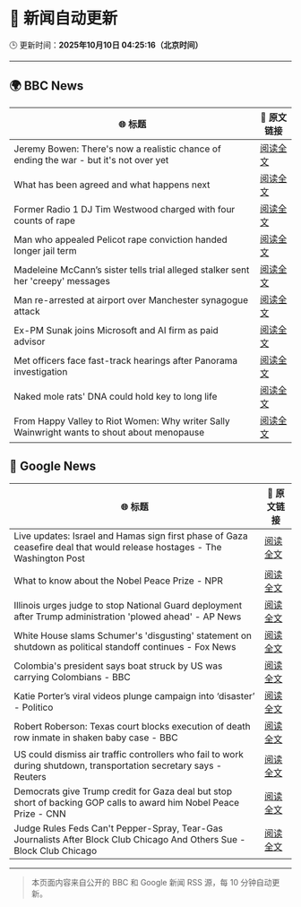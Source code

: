 # 🧠 新闻自动更新

🕒 更新时间：**2025年10月10日 04:25:16（北京时间）**

---

## 🌍 BBC News

| 🌐 标题 | 🔗 原文链接 |
|--------|-------------|
| Jeremy Bowen: There's now a realistic chance of ending the war - but it's not over yet | [阅读全文](https://www.bbc.com/news/articles/cn5q04yr345o?at_medium=RSS&at_campaign=rss) |
| What has been agreed and what happens next | [阅读全文](https://www.bbc.com/news/articles/cvgqx7ygq41o?at_medium=RSS&at_campaign=rss) |
| Former Radio 1 DJ Tim Westwood charged with four counts of rape | [阅读全文](https://www.bbc.com/news/articles/ckge5zrl69xo?at_medium=RSS&at_campaign=rss) |
| Man who appealed Pelicot rape conviction handed longer jail term | [阅读全文](https://www.bbc.com/news/articles/cq65e2jdd3lo?at_medium=RSS&at_campaign=rss) |
| Madeleine McCann’s sister tells trial alleged stalker sent her 'creepy' messages | [阅读全文](https://www.bbc.com/news/articles/cp3vg385jgko?at_medium=RSS&at_campaign=rss) |
| Man re-arrested at airport over Manchester synagogue attack | [阅读全文](https://www.bbc.com/news/articles/cz69q1p6376o?at_medium=RSS&at_campaign=rss) |
| Ex-PM Sunak joins Microsoft and AI firm as paid advisor | [阅读全文](https://www.bbc.com/news/articles/clyqe22pz81o?at_medium=RSS&at_campaign=rss) |
| Met officers face fast-track hearings after Panorama investigation | [阅读全文](https://www.bbc.com/news/articles/c1dqvp1exxxo?at_medium=RSS&at_campaign=rss) |
| Naked mole rats' DNA could hold key to long life | [阅读全文](https://www.bbc.com/news/articles/cz7rxy21lxwo?at_medium=RSS&at_campaign=rss) |
| From Happy Valley to Riot Women: Why writer Sally Wainwright wants to shout about menopause | [阅读全文](https://www.bbc.com/news/articles/c0jqxpx34gqo?at_medium=RSS&at_campaign=rss) |

## 📰 Google News

| 🌐 标题 | 🔗 原文链接 |
|--------|-------------|
| Live updates: Israel and Hamas sign first phase of Gaza ceasefire deal that would release hostages - The Washington Post | [阅读全文](https://news.google.com/rss/articles/CBMijwFBVV95cUxNZ0thZzJMSDRQMUtNRXUzMVJvLXQ3UVRnVVYwdUNnRXZ4ek5JMzlBVjB1RV9QbkFPc2Vsb0Y4cDNCT2pxV3ctcEtQdXRrWGJVM2VMZXl3S2F5LUZSOHRkQjN3dkVncGtZWjlUV1diaEJYd1c0SmJnVTVjYjg3clhEVWswZ1gzNmJZMS0tbTZZTQ?oc=5) |
| What to know about the Nobel Peace Prize - NPR | [阅读全文](https://news.google.com/rss/articles/CBMifEFVX3lxTE1BSHZ5RF85U2hpZjdKSDJRWDlPRTJWTVdhaFpSWUNNczNaNVpKWGY1aWVyVk1TWl81bjhhYkZJbnBhaXdqOF9kWTBVazFuU3JSNE5WUzA4WXQ1RzEwWUtySUhBcHljQW11WTdjbkJKYXltTmttUUlaTEJ1VkQ?oc=5) |
| Illinois urges judge to stop National Guard deployment after Trump administration 'plowed ahead' - AP News | [阅读全文](https://news.google.com/rss/articles/CBMipgFBVV95cUxPSTdYR2tyRldtR3ZIeENJTmtuQkJuWngxZkhuZzBySmpGS3RQbU1fMWxUOGVKaU5zYkphMTJNdkk0bzhyVlJBaFdGcFk3U2o3cUtCanBrTy1hTDFkVGo0amRRWGEwXzY2cmhINlMyeU44bVVnNmVkNXloblNxWHZqSTk1aTVWWndqX0JCb2VsUnJTWTBFTzVuX1JSblNfMUZyMU9UUTdR?oc=5) |
| White House slams Schumer's 'disgusting' statement on shutdown as political standoff continues - Fox News | [阅读全文](https://news.google.com/rss/articles/CBMiugFBVV95cUxNSzc3Z0NiemdtRkJmMktiUm0yLWtQYVlsTGZsLTRnZ3hNc3RNeFNQUFlJcEkyeEFqb2JUUXZRU3RCYlh4am9DZVY1MDNaX3ZoYnktaVluVjFUV3RSZGZ6cVNTR2tYUzlJa2NlMmtmZDZ6Zzl3aXNmMjRwc1BwN0lNQllBQ3ZFLUIzYmtmdFBEWjU4NWtsUENJQkFMcHk4U1pmU01LTENWN1pKUWlXQm9TcklITHJtNUdkTFE?oc=5) |
| Colombia's president says boat struck by US was carrying Colombians - BBC | [阅读全文](https://news.google.com/rss/articles/CBMiWkFVX3lxTE5oWmFsUXF4c1UtRURoa1V5ZnBrZXpqT01OUHhIYVJjd19jOVd5TFprb1k5OVlFT0FOZWtaOGUwZU4yY0lUSnJLQVlmOFpMYXc3SGV1VFlDQUZJUdIBX0FVX3lxTE5LSVV4dDdBSEUyLVdhLXpFTlNNTnd2RFE0MEVGQU8yZjdVM3lUQjZwT3pBLUlERThybmhyeGxGQXUtWDNjeXNyaEF6bHlnM1FycTF1b21fTVFwTmhvSWM0?oc=5) |
| Katie Porter’s viral videos plunge campaign into ‘disaster’ - Politico | [阅读全文](https://news.google.com/rss/articles/CBMimAFBVV95cUxPOVcxSGtoYUVUckRuMGJ3YVNfY2syX1A1ZXRxV3Y2ZVJiR0ZpcHRyaEUwZ2VJcW1CdTAyZUVvOXJqTHB2b0p3M0ZjSTFCMV90SDlPQkZSS2VtcUN2MFd6SzRvQWZTU2JTQU1sODIzM21LTW9QUWl3YU1xREM4YTRwdTltSXA3Z0V1dGhsVno0cUVoblAxOUJ2dQ?oc=5) |
| Robert Roberson: Texas court blocks execution of death row inmate in shaken baby case - BBC | [阅读全文](https://news.google.com/rss/articles/CBMiWkFVX3lxTFBVOGtqZmdiXzViZnRxZjdJYXdQRzVmbFpIVHRUUlhaWHhHOXRWdFA4Q2N0U0VXcHhuTWVoRjVZeEpodENFb2xtR3p0bV9VU3pTSzd2VlVEd1FaUQ?oc=5) |
| US could dismiss air traffic controllers who fail to work during shutdown, transportation secretary says - Reuters | [阅读全文](https://news.google.com/rss/articles/CBMiyAFBVV95cUxNdzlndGJDQTNjekYxbkF5Q21OQzRnWXdRRm5PN1FSNTBLRHNxZDZ0by02LWFYTDJCQk9VZGZSd0FqYTcyN2laT2tiVDJHOTRJbkNwRW9KMlkxVmgtbWhXQlVSaWJkRkxhQ01DTE9TSnpDNWNhZUppbE5iU2h3R3Z1OUVZVXB2SzBibjU5NFpXVUlMLW9BYWlXV3pzOEVjQjUzSmU4OXR6bV9LcU9VYmRwbm9LME92YWNkQTB0eFVjbF95ZHNmVUpnUw?oc=5) |
| Democrats give Trump credit for Gaza deal but stop short of backing GOP calls to award him Nobel Peace Prize - CNN | [阅读全文](https://news.google.com/rss/articles/CBMilAFBVV95cUxOM2VxYUFhanZGajFRZERSRE9FM1pRV2phelEyWHozSlZMazAwSVBGenhxOVJOdTFoSVBqZ2dxLTNtODF0NjhIMFJZTE1YWnpTdVVSLU85UzFjemJGaDUwZ21xdU1YLXIyTXFaTmwzU1lXajNYQzktRjJEaWt1aFZOSW5pejVzUHdxcUNuNGNTN09JY3kt?oc=5) |
| Judge Rules Feds Can't Pepper-Spray, Tear-Gas Journalists After Block Club Chicago And Others Sue - Block Club Chicago | [阅读全文](https://news.google.com/rss/articles/CBMi0gFBVV95cUxNSmFlS3FjaWVfV1luVjRUb1AwQW5fdWFTcHRlU1RtRFZhWmJzU3NNMXhPTXNqaEwtMzdFN21PcTRmMnR4cDJWNkJvVGEzTzFZeU1yR29PM190UUY5Y3E4ZXRMWlNFUXhWTV9ubkNBQklqR2F0XzZkV2EzTzRKOHVYSWx3b2ViQVJHMno0dmZJelZwcW91c1NWdFBEUkxBOE9XaFRySGZXUTJEYUhibUJacG9Eb1d0SEpEVFlURnViNTUyZHRzbEJMbEN1SG1iRi1kMUE?oc=5) |

---
> 本页面内容来自公开的 BBC 和 Google 新闻 RSS 源，每 10 分钟自动更新。